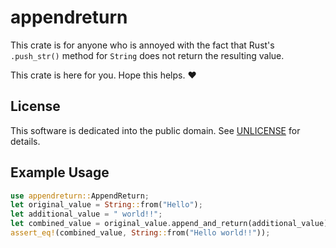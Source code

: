 # appendreturn

This crate is for anyone who is annoyed with the fact that Rust's `.push_str()` method for `String` does not return the resulting value. 

This crate is here for you. Hope this helps. ❤️

## License

This software is dedicated into the public domain. See [UNLICENSE](./UNLICENSE) for details. 

## Example Usage

```rust
use appendreturn::AppendReturn;
let original_value = String::from("Hello");
let additional_value = " world!!";
let combined_value = original_value.append_and_return(additional_value);
assert_eq!(combined_value, String::from("Hello world!!"));
```